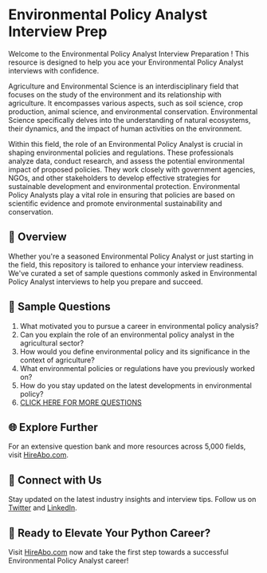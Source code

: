 # Environmental Policy Analyst Interview Prep

Welcome to the Environmental Policy Analyst Interview Preparation ! This resource is designed to help you ace your Environmental Policy Analyst interviews with confidence.

Agriculture and Environmental Science is an interdisciplinary field that focuses on the study of the environment and its relationship with agriculture. It encompasses various aspects, such as soil science, crop production, animal science, and environmental conservation. Environmental Science specifically delves into the understanding of natural ecosystems, their dynamics, and the impact of human activities on the environment.

Within this field, the role of an Environmental Policy Analyst is crucial in shaping environmental policies and regulations. These professionals analyze data, conduct research, and assess the potential environmental impact of proposed policies. They work closely with government agencies, NGOs, and other stakeholders to develop effective strategies for sustainable development and environmental protection. Environmental Policy Analysts play a vital role in ensuring that policies are based on scientific evidence and promote environmental sustainability and conservation.

## 🚀 Overview

Whether you're a seasoned Environmental Policy Analyst or just starting in the field, this repository is tailored to enhance your interview readiness. We've curated a set of sample questions commonly asked in Environmental Policy Analyst interviews to help you prepare and succeed.

## 📝 Sample Questions

1. What motivated you to pursue a career in environmental policy analysis?
2. Can you explain the role of an environmental policy analyst in the agricultural sector?
3. How would you define environmental policy and its significance in the context of agriculture?
4. What environmental policies or regulations have you previously worked on?
5. How do you stay updated on the latest developments in environmental policy?
6. [CLICK HERE FOR MORE QUESTIONS](https://hireabo.com/job/10_1_6/Environmental%20Policy%20Analyst)

## 🌐 Explore Further

For an extensive question bank and more resources across 5,000 fields, visit [HireAbo.com](https://www.hireabo.com).

## 📱 Connect with Us

Stay updated on the latest industry insights and interview tips. Follow us on [Twitter](https://twitter.com/hireabo) and [LinkedIn](https://www.linkedin.com/in/hire-abo-3609972a8/).

## 🚀 Ready to Elevate Your Python Career?

Visit [HireAbo.com](https://www.hireabo.com) now and take the first step towards a successful Environmental Policy Analyst career!